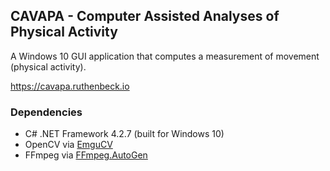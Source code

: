## CAVAPA - Computer Assisted Analyses of Physical Activity

A Windows 10 GUI application that computes a measurement of movement (physical activity).

<https://cavapa.ruthenbeck.io>

### Dependencies

* C# .NET Framework 4.2.7 (built for Windows 10)
* OpenCV via [EmguCV](http://www.emgu.com/wiki/index.php/Download_And_Installation)
* FFmpeg via [FFmpeg.AutoGen](https://github.com/sdcb/FFmpeg.AutoGen)
